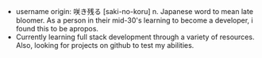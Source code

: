 - username origin: 咲き残る [saki-no-koru] n. Japanese word to mean late bloomer. As a person in their mid-30's learning to become a developer, i found this to be apropos.
- Currently learning full stack development through a variety of resources. Also, looking for projects on github to test my abilities.
